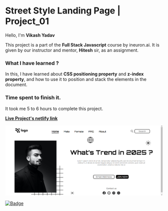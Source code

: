 # **Street Style Landing Page | Project_01**

Hello, I'm **Vikash Yadav** 

This project is a part of the **Full Stack Javascript** course by ineuron.ai. It is given by our instructor and mentor, **Hitesh** sir,  as an assignment.


### **What I have learned ?**

In this, I have learned about **CSS positioning property** and **z-index property**, and how to use it to position and stack the elements in the document.

### **Time spent to finish it.**

It took me 5 to 6 hours to complete this project.

**[Live Project's netlify link](https://street-style-landing-page-project-01.netlify.app/ "Project link")**

[![Project ScreenShot](./completed_project_01.png)](https://street-style-landing-page-project-01.netlify.app/ "Project link")


[![Badge](https://img.shields.io/badge/Project__01-Street__Style__Landing__Page-yellow)](https://street-style-landing-page-project-01.netlify.app/ "Project link")